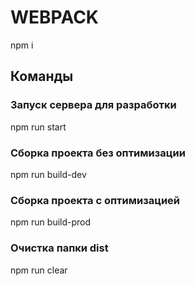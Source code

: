# WEBPACK

npm i

## Команды

### Запуск сервера для разработки

npm run start

### Сборка проекта без оптимизации

npm run build-dev

### Сборка проекта с оптимизацией

npm run build-prod

### Очистка папки dist

npm run clear
